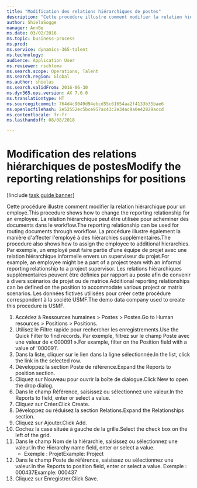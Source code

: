 ```yaml
--- 
title: "Modification des relations hiérarchiques de postes"
description: "Cette procédure illustre comment modifier la relation hiérarchique pour un employé."
author: ShielaSogge
manager: AnnBe
ms.date: 03/02/2016
ms.topic: business-process
ms.prod: 
ms.service: dynamics-365-talent
ms.technology: 
audience: Application User
ms.reviewer: rschloma
ms.search.scope: Operations, Talent
ms.search.region: Global
ms.author: shielas
ms.search.validFrom: 2016-06-30
ms.dyn365.ops.version: AX 7.0.0
ms.translationtype: HT
ms.sourcegitcommit: 764d4c9049d94ebcd55c61654aa2f4133b35bae6
ms.openlocfilehash: 2e52552ec5bce957ac43c2e34ac9a0e42829accd
ms.contentlocale: fr-fr
ms.lasthandoff: 08/08/2018

---
```

# <a name="modify-the-reporting-relationships-for-positions"></a><span data-ttu-id="2e52d-103">Modification des relations hiérarchiques de postes</span><span class="sxs-lookup"><span data-stu-id="2e52d-103">Modify the reporting relationships for positions</span></span>

[!include [task guide banner](../../includes/task-guide-banner.md)]

<span data-ttu-id="2e52d-104">Cette procédure illustre comment modifier la relation hiérarchique pour un employé.</span><span class="sxs-lookup"><span data-stu-id="2e52d-104">This procedure shows how to change the reporting relationship for an employee.</span></span> <span data-ttu-id="2e52d-105">La relation hiérarchique peut être utilisée pour acheminer des documents dans le workflow.</span><span class="sxs-lookup"><span data-stu-id="2e52d-105">The reporting relationship can be used for routing documents through workflow.</span></span> <span data-ttu-id="2e52d-106">La procédure illustre également la manière d'affecter l'employé à des hiérarchies supplémentaires.</span><span class="sxs-lookup"><span data-stu-id="2e52d-106">The procedure also shows how to assign the employee to additional hierarchies.</span></span> <span data-ttu-id="2e52d-107">Par exemple, un employé peut faire partie d'une équipe de projet avec une relation hiérarchique informelle envers un superviseur du projet.</span><span class="sxs-lookup"><span data-stu-id="2e52d-107">For example, an employee might be a part of a project team with an informal reporting relationship to a project supervisor.</span></span> <span data-ttu-id="2e52d-108">Les relations hiérarchiques supplémentaires peuvent être définies par rapport au poste afin de convenir à divers scénarios de projet ou de matrice.</span><span class="sxs-lookup"><span data-stu-id="2e52d-108">Additional reporting relationships can be defined on the position to accommodate various project or matrix scenarios.</span></span> <span data-ttu-id="2e52d-109">Les données fictives utilisées pour créer cette procédure correspondent à la société USMF.</span><span class="sxs-lookup"><span data-stu-id="2e52d-109">The demo data company used to create this procedure is USMF.</span></span>

1. <span data-ttu-id="2e52d-110">Accédez à Ressources humaines > Postes > Postes.</span><span class="sxs-lookup"><span data-stu-id="2e52d-110">Go to Human resources > Positions > Positions.</span></span>
2. <span data-ttu-id="2e52d-111">Utilisez le Filtre rapide pour rechercher les enregistrements.</span><span class="sxs-lookup"><span data-stu-id="2e52d-111">Use the Quick Filter to find records.</span></span> <span data-ttu-id="2e52d-112">Par exemple, filtrez sur le champ Poste avec une valeur de « 000091 ».</span><span class="sxs-lookup"><span data-stu-id="2e52d-112">For example, filter on the Position field with a value of '000091'.</span></span>
3. <span data-ttu-id="2e52d-113">Dans la liste, cliquer sur le lien dans la ligne sélectionnée.</span><span class="sxs-lookup"><span data-stu-id="2e52d-113">In the list, click the link in the selected row.</span></span>
4. <span data-ttu-id="2e52d-114">Développez la section Poste de référence.</span><span class="sxs-lookup"><span data-stu-id="2e52d-114">Expand the Reports to position section.</span></span>
5. <span data-ttu-id="2e52d-115">Cliquez sur Nouveau pour ouvrir la boîte de dialogue.</span><span class="sxs-lookup"><span data-stu-id="2e52d-115">Click New to open the drop dialog.</span></span>
6. <span data-ttu-id="2e52d-116">Dans le champ Référence, saisissez ou sélectionnez une valeur.</span><span class="sxs-lookup"><span data-stu-id="2e52d-116">In the Reports to field, enter or select a value.</span></span>
7. <span data-ttu-id="2e52d-117">Cliquez sur Créer.</span><span class="sxs-lookup"><span data-stu-id="2e52d-117">Click Create.</span></span>
8. <span data-ttu-id="2e52d-118">Développez ou réduisez la section Relations.</span><span class="sxs-lookup"><span data-stu-id="2e52d-118">Expand the Relationships section.</span></span>
9. <span data-ttu-id="2e52d-119">Cliquez sur Ajouter.</span><span class="sxs-lookup"><span data-stu-id="2e52d-119">Click Add.</span></span>
10. <span data-ttu-id="2e52d-120">Cochez la case située à gauche de la grille.</span><span class="sxs-lookup"><span data-stu-id="2e52d-120">Select the check box on the left of the grid.</span></span>
11. <span data-ttu-id="2e52d-121">Dans le champ Nom de la hiérarchie, saisissez ou sélectionnez une valeur.</span><span class="sxs-lookup"><span data-stu-id="2e52d-121">In the Hierarchy name field, enter or select a value.</span></span>
    * <span data-ttu-id="2e52d-122">Exemple : Projet</span><span class="sxs-lookup"><span data-stu-id="2e52d-122">Example: Project</span></span>  
12. <span data-ttu-id="2e52d-123">Dans le champ Poste de référence, saisissez ou sélectionnez une valeur.</span><span class="sxs-lookup"><span data-stu-id="2e52d-123">In the Reports to position field, enter or select a value.</span></span>  <span data-ttu-id="2e52d-124">Exemple : 000437</span><span class="sxs-lookup"><span data-stu-id="2e52d-124">Example:  000437</span></span>
13. <span data-ttu-id="2e52d-125">Cliquez sur Enregistrer.</span><span class="sxs-lookup"><span data-stu-id="2e52d-125">Click Save.</span></span>


